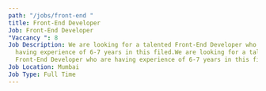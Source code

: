 ```yaml
---
path: "/jobs/front-end "
title: Front-End Developer
Job: Front-End Developer
"Vaccancy ": 8
Job Description: We are looking for a talented Front-End Developer who are
  having experience of 6-7 years in this filed.We are looking for a talented
  Front-End Developer who are having experience of 6-7 years in this filed.
Job Location: Mumbai
Job Type: Full Time
---
```

